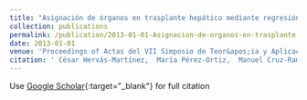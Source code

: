 ```yaml
---
title: "Asignación de órganos en trasplante hepático mediante regresión ordinal"
collection: publications
permalink: /publication/2013-01-01-Asignacion-de-organos-en-trasplante-hepatico-mediante-regresion-ordinal
date: 2013-01-01
venue: 'Proceedings of Actas del VII Simposio de Teor&apos;ia y Aplicaciones de Miner&apos;ia de Datos (TAMIDA2013), XV Conferencia de la Asociaci&apos;on Espa nola para la Inteligencia Artificial (CAEPIA 2013)'
citation: ' César Hervás-Martínez,  María Pérez-Ortiz,  Manuel Cruz-Ramírez,  Pedro Antonio Gutiérrez, &quot;Asignación de órganos en trasplante hepático mediante regresión ordinal.&quot; Proceedings of Actas del VII Simposio de Teor&amp;apos;ia y Aplicaciones de Miner&amp;apos;ia de Datos (TAMIDA2013), XV Conferencia de la Asociaci&amp;apos;on Espa nola para la Inteligencia Artificial (CAEPIA 2013), 2013, pp. 1343-1352.'
---
```

Use [Google Scholar](https://scholar.google.com/scholar?q=Asignaci&#x27;on+de+&#x27;organos+en+trasplante+hep&#x27;atico+mediante+regresi&#x27;on+ordinal){:target="_blank"} for full citation